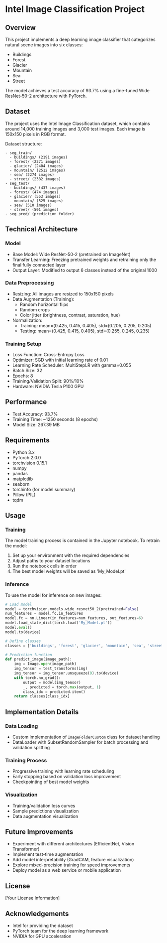 # Intel Image Classification Project

## Overview
This project implements a deep learning image classifier that categorizes natural scene images into six classes:
- Buildings
- Forest
- Glacier
- Mountain
- Sea
- Street

The model achieves a test accuracy of 93.7% using a fine-tuned Wide ResNet-50-2 architecture with PyTorch.

## Dataset
The project uses the Intel Image Classification dataset, which contains around 14,000 training images and 3,000 test images. Each image is 150x150 pixels in RGB format.

Dataset structure:
```
- seg_train/
  - buildings/ (2191 images)
  - forest/ (2271 images)
  - glacier/ (2404 images)
  - mountain/ (2512 images)
  - sea/ (2274 images)
  - street/ (2382 images)
- seg_test/
  - buildings/ (437 images)
  - forest/ (474 images)
  - glacier/ (553 images)
  - mountain/ (525 images)
  - sea/ (510 images)
  - street/ (501 images)
- seg_pred/ (prediction folder)
```

## Technical Architecture

### Model
- Base Model: Wide ResNet-50-2 (pretrained on ImageNet)
- Transfer Learning: Freezing pretrained weights and retraining only the final fully connected layer
- Output Layer: Modified to output 6 classes instead of the original 1000

### Data Preprocessing
- Resizing: All images are resized to 150x150 pixels
- Data Augmentation (Training):
  - Random horizontal flips
  - Random crops
  - Color jitter (brightness, contrast, saturation, hue)
- Normalization:
  - Training: mean=(0.425, 0.415, 0.405), std=(0.205, 0.205, 0.205)
  - Testing: mean=(0.425, 0.415, 0.405), std=(0.255, 0.245, 0.235)

### Training Setup
- Loss Function: Cross-Entropy Loss
- Optimizer: SGD with initial learning rate of 0.01
- Learning Rate Scheduler: MultiStepLR with gamma=0.055
- Batch Size: 32
- Epochs: 8
- Training/Validation Split: 90%/10%
- Hardware: NVIDIA Tesla P100 GPU

## Performance
- Test Accuracy: 93.7%
- Training Time: ~1250 seconds (8 epochs)
- Model Size: 267.39 MB


## Requirements
- Python 3.x
- PyTorch 2.0.0
- torchvision 0.15.1
- numpy
- pandas
- matplotlib
- seaborn
- torchinfo (for model summary)
- Pillow (PIL)
- tqdm

## Usage

### Training
The model training process is contained in the Jupyter notebook. To retrain the model:
1. Set up your environment with the required dependencies
2. Adjust paths to your dataset locations
3. Run the notebook cells in order
4. The best model weights will be saved as 'My_Model.pt'

### Inference
To use the model for inference on new images:

```python
# Load model
model = torchvision.models.wide_resnet50_2(pretrained=False)
num_features = model.fc.in_features
model.fc = nn.Linear(in_features=num_features, out_features=6)
model.load_state_dict(torch.load('My_Model.pt'))
model.eval()
model.to(device)

# Define classes
classes = ['buildings', 'forest', 'glacier', 'mountain', 'sea', 'street']

# Prediction function
def predict_image(image_path):
    img = Image.open(image_path)
    img_tensor = test_transforms(img)
    img_tensor = img_tensor.unsqueeze(0).to(device)
    with torch.no_grad():
        output = model(img_tensor)
        _, predicted = torch.max(output, 1)
        class_idx = predicted.item()
    return classes[class_idx]
```

## Implementation Details

### Data Loading
- Custom implementation of `ImageFolderCustom` class for dataset handling
- DataLoader with SubsetRandomSampler for batch processing and validation splitting

### Training Process
- Progressive training with learning rate scheduling
- Early stopping based on validation loss improvement
- Checkpointing of best model weights

### Visualization
- Training/validation loss curves
- Sample predictions visualization
- Data augmentation visualization

## Future Improvements
- Experiment with different architectures (EfficientNet, Vision Transformer)
- Implement test-time augmentation
- Add model interpretability (GradCAM, feature visualization)
- Explore mixed-precision training for speed improvements
- Deploy model as a web service or mobile application

## License
[Your License Information]

## Acknowledgements
- Intel for providing the dataset
- PyTorch team for the deep learning framework
- NVIDIA for GPU acceleration
